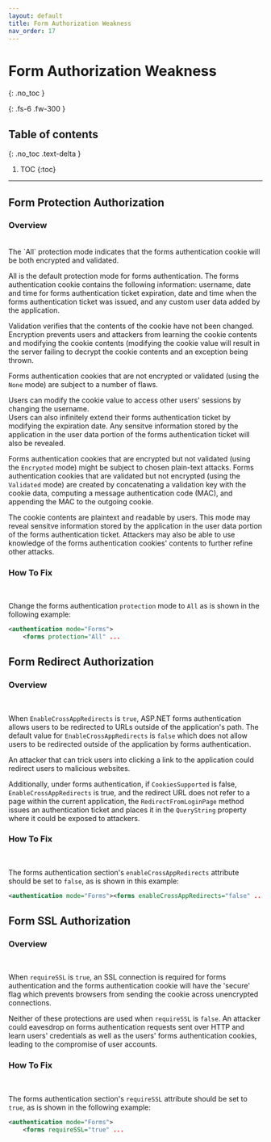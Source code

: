 ```yaml
---
layout: default
title: Form Authorization Weakness
nav_order: 17
---
```

# Form Authorization Weakness
{: .no_toc }

{: .fs-6 .fw-300 }

## Table of contents
{: .no_toc .text-delta }

1. TOC
{:toc}

---

## Form Protection Authorization  

### Overview 
<br/>
The `All` protection mode indicates that the forms authentication cookie will be both encrypted and validated. 

All is the default protection mode for forms authentication. The forms authentication cookie contains the following information: username, date and time for forms authentication ticket expiration, date and time when the forms authentication ticket was issued, and any custom user data added by the application. 

Validation verifies that the contents of the cookie have not been changed. Encryption prevents users and attackers from learning the cookie contents and modifying the cookie contents (modifying the cookie value will result in the server failing to decrypt the cookie contents and an exception being thrown.

Forms authentication cookies that are not encrypted or validated (using the `None` mode) are subject to a number of flaws.  

Users can modify the cookie value to access other users' sessions by changing the username.  
Users can also infinitely extend their forms authentication ticket by modifying the expiration date. 
Any sensitve information stored by the application in the user data portion of the forms authentication ticket will also be revealed.

Forms authentication cookies that are encrypted but not validated (using the `Encrypted` mode) might be subject to chosen plain-text attacks. 
Forms authentication cookies that are validated but not encrypted (using the `Validated` mode) are created by concatenating a validation key with the cookie data, computing a message authentication code (MAC), and appending the MAC to the outgoing cookie.  

The cookie contents are plaintext and readable by users. This mode may reveal sensitve information stored by the application in the user data portion of the forms authentication ticket. Attackers may also be able to use knowledge of the forms authentication cookies' contents to further refine other attacks. 


### How To Fix 
<br/>

Change the forms authentication `protection` mode to `All` as is shown in the following example: 
	    
```xml
<authentication mode="Forms">
	<forms protection="All" ...
``` 


## Form Redirect Authorization   

### Overview 
<br/>

When `EnableCrossAppRedirects` is `true`, ASP.NET forms authentication allows users to be redirected to URLs outside of the application's path.  The default value for `EnableCrossAppRedirects` is `false` which does not allow users to be redirected outside of the application by forms authentication.  

An attacker that can trick users into clicking a link to the application could redirect users to malicious websites. 

Additionally, under forms authentication, if `CookiesSupported` is false, `EnableCrossAppRedirects` is true, and the redirect URL does not refer to a page within the current application, the `RedirectFromLoginPage` method issues an authentication ticket and places it in the `QueryString` property where it could be exposed to attackers. 


### How To Fix  
<br/>

The forms authentication section's `enableCrossAppRedirects` attribute should be set to `false`, as is shown in this example:
	    
```xml
<authentication mode="Forms"><forms enableCrossAppRedirects="false" ...
```


## Form SSL Authorization  

### Overview 
<br/>

When `requireSSL` is `true`, an SSL connection is required for forms authentication and the forms authentication cookie will have the 'secure' flag which prevents browsers from sending the cookie across unencrypted connections.  

Neither of these protections are used when `requireSSL` is `false`. An attacker could eavesdrop on forms authentication requests sent over HTTP and learn users' credentials as well as the users' forms authentication cookies, leading to the compromise of user accounts.


### How To Fix  
<br/>

The forms authentication section's `requireSSL` attribute should be set to `true`, as is shown in the following example: 
	    
```xml
<authentication mode="Forms">
	<forms requireSSL="true" ...
```